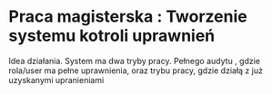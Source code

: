 # Praca magisterska : Tworzenie systemu kotroli uprawnień
Idea działania. System ma dwa tryby pracy. Pełnego audytu , gdzie rola/user ma pełne uprawnienia, oraz trybu pracy, gdzie działą z już uzyskanymi upranieniami
